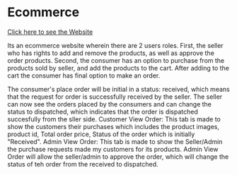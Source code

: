 # Ecommerce
[Click here to see the Website](https://ecommercebuy.netlify.app/)

Its an ecommerce website wherein there are 2 users roles.
First, the seller who has rights to add and remove the products, as well as approve the order products.
Second, the consumer has an option to purchase from the products sold by seller, and add the products to the cart. After adding to the cart the consumer has final option to make an order.

The consumer's place order will be initial in a status: received, which means that the request for order is successfully received by the seller. The seller can now see the orders placed by the consumers and can change the status to dispatched, which indicates that the order is dispatched succesfully from the sller side.
Customer View Order: This tab is made to show the customers their purchases which includes the product images, product id, Total order price, Status of the order which is initially "Received". 
Admin View Order: This tab is made to show the Seller/Admin the purchase requests made my customers for its products. Admin View Order will allow the seller/admin to approve the order, which will change the status of teh order from the received to dispatched.
